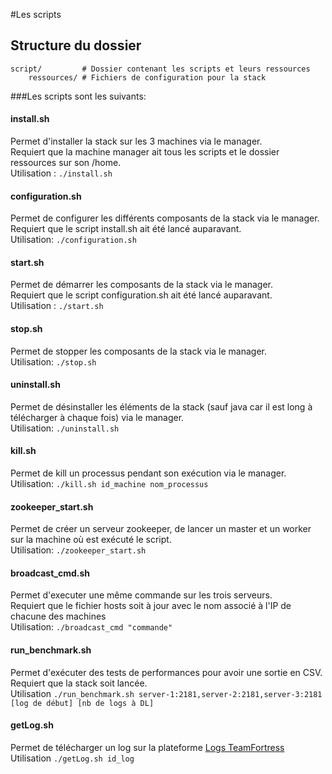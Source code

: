 #Les scripts

## Structure du dossier

	script/	        # Dossier contenant les scripts et leurs ressources
		ressources/ # Fichiers de configuration pour la stack

###Les scripts sont les suivants: 

#### install.sh
Permet d'installer la stack sur les 3 machines via le manager.  
Requiert que la machine manager ait tous les scripts et le dossier ressources sur son /home.  
Utilisation : `./install.sh`

#### configuration.sh
Permet de configurer les différents composants de la stack via le manager.  
Requiert que le script install.sh ait été lancé auparavant.  
Utilisation: `./configuration.sh`

#### start.sh
Permet de démarrer les composants de la stack via le manager.  
Requiert que le script configuration.sh ait été lancé auparavant.  
Utilisation : `./start.sh`

#### stop.sh
Permet de stopper les composants de la stack via le manager.  
Utilisation: `./stop.sh`

#### uninstall.sh
Permet de désinstaller les éléments de la stack (sauf java car il est long à télécharger à chaque fois) via le manager.  
Utilisation: `./uninstall.sh`

#### kill.sh
Permet de kill un processus pendant son exécution via le manager.  
Utilisation: `./kill.sh id_machine nom_processus`

#### zookeeper_start.sh
Permet de créer un serveur zookeeper, de lancer un master et un worker sur la machine où est exécuté le script.  
Utilisation: `./zookeeper_start.sh`

#### broadcast_cmd.sh
Permet d'executer une même commande sur les trois serveurs.  
Requiert que le fichier hosts soit à jour avec le nom associé à l'IP de chacune des machines  
Utilisation: `./broadcast_cmd "commande"`

#### run_benchmark.sh
Permet d'exécuter des tests de performances pour avoir une sortie en CSV.  
Requiert que la stack soit lancée.  
Utilisation `./run_benchmark.sh server-1:2181,server-2:2181,server-3:2181 [log de début] [nb de logs à DL]`

#### getLog.sh
Permet de télécharger un log sur la plateforme [Logs TeamFortress](http://logs.tf/)  
Utilisation `./getLog.sh id_log`
#### 
